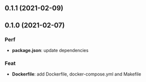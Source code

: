 ## 0.1.1 (2021-02-09)

## 0.1.0 (2021-02-07)

### Perf

- **package.json**: update dependencies

### Feat

- **Dockerfile**: add Dockerfile, docker-compose.yml and Makefile
